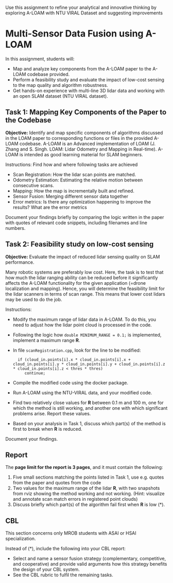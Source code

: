 
Use this assignment to refine your analytical and innovative thinking by exploring A-LOAM with NTU VIRAL Dataset and suggesting improvements

# Multi-Sensor Data Fusion using A-LOAM

In this assignment, students will:

 - Map and analyze key components from the A-LOAM paper to the A-LOAM codebase provided.
 - Perform a feasibility study and evaluate the impact of low-cost sensing to the map quality and algorithm robustness.
 - Get hands-on experience with multi-line 3D lidar data and working with an open SLAM dataset (NTU VIRAL dataset).

## Task 1: Mapping Key Components of the Paper to the Codebase
**Objective:** Identify and map specific components of algorithms discussed in the LOAM paper to corresponding functions or files in the provided A-LOAM codebase. A-LOAM is an Advanced implementation of LOAM (J. Zhang and S. Singh. LOAM: Lidar Odometry and Mapping in Real-time). A-LOAM is intended as good learning material for SLAM beginners.

Instructions: Find how and where following tasks are achieved
- Scan Registration: How the lidar scan points are matched.
- Odometry Estimation: Estimating the relative motion between consecutive scans.
- Mapping: How the map is incrementally built and refined.
- Sensor Fusion: Merging different sensor data together
- Error metrics: Is there any optimization happening to improve the results? What are the error metrics 

Document your findings briefly by comparing the logic 
written in the paper with quotes of relevant code snippets, 
including filenames and line numbers.

## Task 2: Feasibility study on low-cost sensing 
**Objective:** Evaluate the impact of reduced lidar sensing quality on SLAM performance.

Many robotic systems are preferably low cost. Here, the task is to test that how much the lidar ranging ability can be
reduced before it significantly affects the A-LOAM functionality for the given application (=drone localization and mapping).
Hence, you will determine the feasibility limit for the lidar scanners in terms of scan range.
This means that lower cost lidars may be used to do the job.

Instructions: 
 - Modify the maximum range of lidar data in A-LOAM. To do this, you need to adjust how the lidar point cloud is processed in the code.
 - Following the logic how `double MINIMUM_RANGE = 0.1;` is implemented, implement a maximum range **R**.

 - In file `scanRegistration.cpp`, look for the line to be modified:

         if (cloud_in.points[i].x * cloud_in.points[i].x + cloud_in.points[i].y * cloud_in.points[i].y + cloud_in.points[i].z * cloud_in.points[i].z < thres * thres)
            continue;

- Compile the modified code using the docker package.
- Run A-LOAM using the NTU-VIRAL data, and your modified code.
- Find two relatively close values for **R** between 0.1 m 
and 100 m, one for which the method is still working, and another one with which significant problems arise. Report these values.
- Based on your analysis in Task 1, discuss which part(s) of the method is first to break when
**R** is reduced.

Document your findings.

## Report

The **page limit for the report is 3 pages**, and it must contain the following:
 1. Five small sections matching the points listed in Task 1, use e.g. quotes from the paper and quotes from the code 
 2. Two values for the maximum range of the lidar **R**, with two snapshots from rviz showing the method working and not working. (Hint: visualize and annotate scan match errors in registered point clouds)
 3. Discuss briefly which part(s) of the algorithm fail first when **R** is low (*).

## CBL

This section concerns only MROB students with ASAI or HSAI specialization.

Instead of (*), include the following into your CBL report:

- Select and name a sensor fusion strategy (complementary, competitive, and cooperative) and provide valid arguments how this strategy benefits the design of your CBL system.
- See the CBL rubric to fulfil the remaining tasks.


